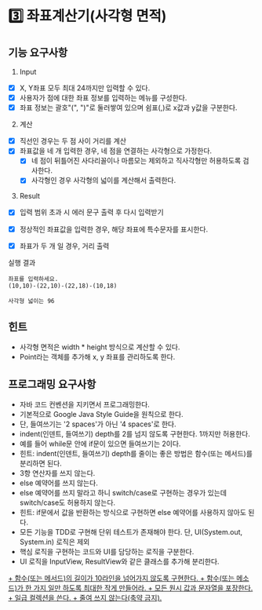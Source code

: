 # 3️⃣ 좌표계산기(사각형 면적)

## 기능 요구사항

1. Input
+ [x] X, Y좌표 모두 최대 24까지만 입력할 수 있다.
+ [x] 사용자가 점에 대한 좌표 정보를 입력하는 메뉴를 구성한다.  
+ [x] 좌표 정보는 괄호"(", ")"로 둘러쌓여 있으며 쉼표(,)로 x값과 y값을 구분한다.  

2. 계산
+ [x] 직선인 경우는 두 점 사이 거리를 계산
+ [x] 좌표값을 네 개 입력한 경우, 네 점을 연결하는 사각형으로 가정한다.
  + [x] 네 점이 뒤틀어진 사다리꼴이나 마름모는 제외하고 직사각형만 허용하도록 검사한다.
  + [x] 사각형인 경우 사각형의 넓이를 계산해서 출력한다.

3. Result
+ [x] 입력 범위 초과 시 에러 문구 출력 후 다시 입력받기
+ [x] 정상적인 좌표값을 입력한 경우, 해당 좌표에 특수문자를 표시한다.  
+ [x] 좌표가 두 개 일 경우, 거리 출력


실행 결과
```
좌표를 입력하세요.
(10,10)-(22,10)-(22,18)-(10,18)
```

```
사각형 넓이는 96
```

## 힌트
+ 사각형 면적은 width * height 방식으로 계산할 수 있다.
+ Point라는 객체를 추가해 x, y 좌표를 관리하도록 한다.

## 프로그래밍 요구사항

+ 자바 코드 컨벤션을 지키면서 프로그래밍한다.  
+ 기본적으로 Google Java Style Guide을 원칙으로 한다.  
+ 단, 들여쓰기는 '2 spaces'가 아닌 '4 spaces'로 한다.  
+ indent(인덴트, 들여쓰기) depth를 2를 넘지 않도록 구현한다. 1까지만 허용한다.  
+ 예를 들어 while문 안에 if문이 있으면 들여쓰기는 2이다.  
+ 힌트: indent(인덴트, 들여쓰기) depth를 줄이는 좋은 방법은 함수(또는 메서드)를 분리하면 된다.  
+ 3항 연산자를 쓰지 않는다.  
+ else 예약어를 쓰지 않는다.  
+ else 예약어를 쓰지 말라고 하니 switch/case로 구현하는 경우가 있는데 switch/case도 허용하지   않는다.
+ 힌트: if문에서 값을 반환하는 방식으로 구현하면 else 예약어를 사용하지 않아도 된다.  
+ 모든 기능을 TDD로 구현해 단위 테스트가 존재해야 한다. 단, UI(System.out, System.in) 로직은   제외
+ 핵심 로직을 구현하는 코드와 UI를 담당하는 로직을 구분한다.  
+ UI 로직을 InputView, ResultView와 같은 클래스를 추가해 분리한다.  
<u>
+ 함수(또는 메서드)의 길이가 10라인을 넘어가지 않도록 구현한다.  
+ 함수(또는 메소드)가 한 가지 일만 하도록 최대한 작게 만들어라.  
+ 모든 원시 값과 문자열을 포장한다.  
+ 일급 컬렉션을 쓴다.  
+ 줄여 쓰지 않는다(축약 금지).</u>